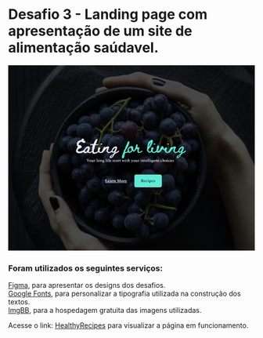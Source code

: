 <h1>Desafio 3 - Landing page com apresentação de um site de alimentação saúdavel.</h1>

<a href="https://c4pistrano.github.io/Jornada-do-zero-a-primeira-vaga/HealthyRecipes/">
<img src="preview.jpg">
</a>

<h3>Foram utilizados os seguintes serviços:</h3>

<p><a href="https://www.figma.com/community/file/1216014509044898198/Horror-Game-LP">Figma</a>, para apresentar os  designs dos desafios.
<br>
<a href="https://fonts.google.com/">Google Fonts</a>, para personalizar a tipografia utilizada na construção dos textos.
<br>
<a href="https://fonts.google.com/">ImgBB</a>, para a hospedagem  gratuita das imagens utilizadas.

<p>Acesse o link: <a href="https://c4pistrano.github.io/Jornada-do-zero-a-primeira-vaga/HealthyRecipes/">HealthyRecipes</a> para visualizar a página em funcionamento.</p>

